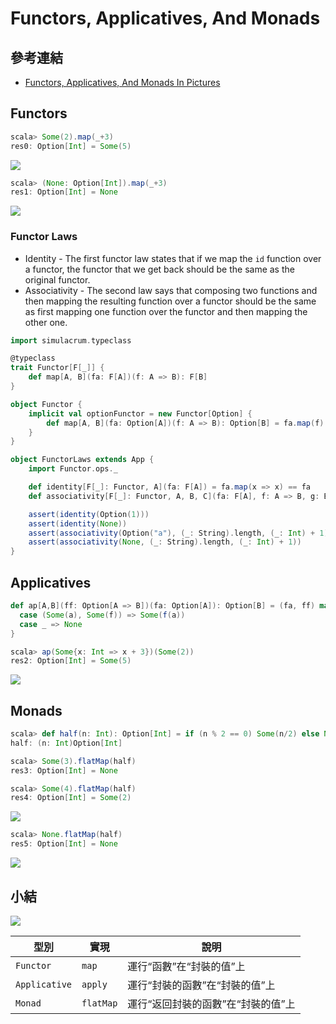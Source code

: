 # Functors, Applicatives, And Monads

## 參考連結
- [Functors, Applicatives, And Monads In Pictures](http://adit.io/posts/2013-04-17-functors,_applicatives,_and_monads_in_pictures.html)

## Functors
```scala
scala> Some(2).map(_+3)
res0: Option[Int] = Some(5)
```
![](http://adit.io/imgs/functors/fmap_just.png)

```scala
scala> (None: Option[Int]).map(_+3)
res1: Option[Int] = None
```
![](http://adit.io/imgs/functors/fmap_nothing.png)

### Functor Laws
- Identity - The first functor law states that if we map the `id` function over a functor, the functor that we get back should be the same as the original functor.
- Associativity - The second law says that composing two functions and then mapping the resulting function over a functor should be the same as first mapping one function over the functor and then mapping the other one.

```scala
import simulacrum.typeclass

@typeclass
trait Functor[F[_]] {
    def map[A, B](fa: F[A])(f: A => B): F[B]
}

object Functor {
    implicit val optionFunctor = new Functor[Option] {
        def map[A, B](fa: Option[A])(f: A => B): Option[B] = fa.map(f)
    }
}

object FunctorLaws extends App {
    import Functor.ops._

    def identity[F[_]: Functor, A](fa: F[A]) = fa.map(x => x) == fa
    def associativity[F[_]: Functor, A, B, C](fa: F[A], f: A => B, g: B => C) = fa.map(f).map(g) == fa.map(f andThen g)

    assert(identity(Option(1)))
    assert(identity(None))
    assert(associativity(Option("a"), (_: String).length, (_: Int) + 1))
    assert(associativity(None, (_: String).length, (_: Int) + 1))
}
```

## Applicatives
```scala
def ap[A,B](ff: Option[A => B])(fa: Option[A]): Option[B] = (fa, ff) match {
  case (Some(a), Some(f)) => Some(f(a))
  case _ => None
}

scala> ap(Some{x: Int => x + 3})(Some(2))
res2: Option[Int] = Some(5)
```
![](http://adit.io/imgs/functors/applicative_just.png)

## Monads
```scala
scala> def half(n: Int): Option[Int] = if (n % 2 == 0) Some(n/2) else None
half: (n: Int)Option[Int]

scala> Some(3).flatMap(half)
res3: Option[Int] = None

scala> Some(4).flatMap(half)
res4: Option[Int] = Some(2)
```
![](http://adit.io/imgs/functors/monad_just.png)

```scala
scala> None.flatMap(half)
res5: Option[Int] = None
```
![](http://adit.io/imgs/functors/monad_nothing.png)

## 小結
![](http://adit.io/imgs/functors/recap.png)

型別 | 實現 | 說明 
-----|------|------
`Functor` | `map` | 運行“函數”在“封裝的值”上
`Applicative` | `apply` | 運行“封裝的函數”在“封裝的值”上
`Monad` | `flatMap` | 運行“返回封裝的函數”在“封裝的值”上

